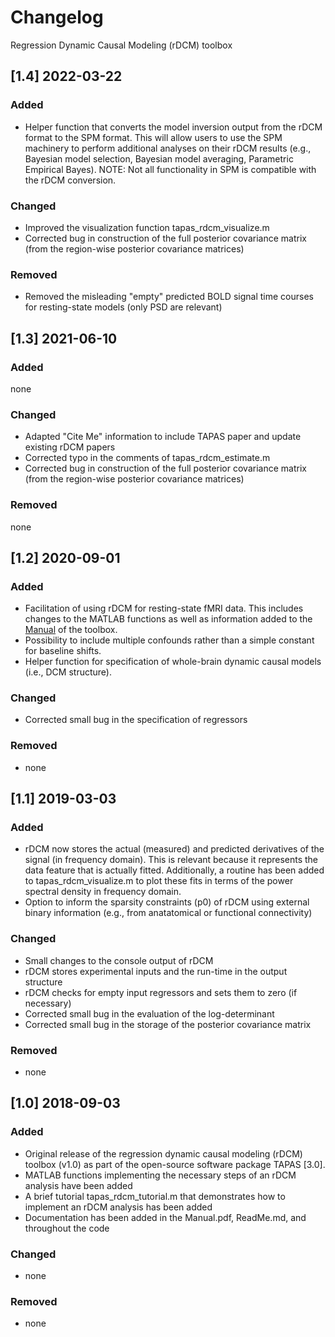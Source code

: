 # Changelog
Regression Dynamic Causal Modeling (rDCM) toolbox 


## [1.4] 2022-03-22

### Added
- Helper function that converts the model inversion output from the rDCM format to the SPM format. This will allow users to use the SPM machinery to perform additional analyses on their rDCM 
results (e.g., Bayesian model selection, Bayesian model averaging, Parametric Empirical Bayes). NOTE: Not all functionality in SPM is compatible with the rDCM conversion.

### Changed
- Improved the visualization function tapas_rdcm_visualize.m
- Corrected bug in construction of the full posterior covariance matrix (from the region-wise posterior covariance matrices)

### Removed
- Removed the misleading "empty" predicted BOLD signal time courses for resting-state models (only PSD are relevant) 


## [1.3] 2021-06-10

### Added
none

### Changed
- Adapted "Cite Me" information to include TAPAS paper and update existing rDCM papers
- Corrected typo in the comments of tapas_rdcm_estimate.m
- Corrected bug in construction of the full posterior covariance matrix (from the region-wise posterior covariance matrices) 

### Removed
none


## [1.2] 2020-09-01

### Added
- Facilitation of using rDCM for resting-state fMRI data. This includes changes to the MATLAB functions as well as information added to the [Manual](docs/Manual.pdf) of the toolbox. 
- Possibility to include multiple confounds rather than a simple constant for baseline shifts.
- Helper function for specification of whole-brain dynamic causal models (i.e., DCM structure).

### Changed
- Corrected small bug in the specification of regressors

### Removed
- none


## [1.1] 2019-03-03

### Added
- rDCM now stores the actual (measured) and predicted derivatives of the signal (in frequency domain). This is
relevant because it represents the data feature that is actually fitted. Additionally, a routine has been added to
tapas_rdcm_visualize.m to plot these fits in terms of the power spectral density in frequency domain.
- Option to inform the sparsity constraints (p0) of rDCM using external binary information (e.g., from anatatomical
or functional connectivity) 

### Changed
- Small changes to the console output of rDCM
- rDCM stores experimental inputs and the run-time in the output structure
- rDCM checks for empty input regressors and sets them to zero (if necessary) 
- Corrected small bug in the evaluation of the log-determinant
- Corrected small bug in the storage of the posterior covariance matrix

### Removed
- none


## [1.0] 2018-09-03

### Added
- Original release of the regression dynamic causal modeling (rDCM) toolbox (v1.0) 
as part of the open-source software package TAPAS [3.0].
- MATLAB functions implementing the necessary steps of an rDCM analysis have been added
- A brief tutorial tapas_rdcm_tutorial.m that demonstrates how to implement an rDCM analysis has been added
- Documentation has been added in the Manual.pdf, ReadMe.md, and throughout the code 

### Changed
- none

### Removed
- none
